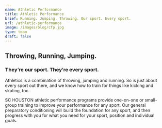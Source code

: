 ```yaml
---
name: Athletic Performance
title: Athletic Performance
brief: Running. Jumping. Throwing. Our sport. Every sport.
url: /athletic-performance
image: /images/blog/cfp.jpg
type: team
draft: false
---
```

## Throwing, Running, Jumping. 

### They’re our sport. They’re every sport.

Athletics is a combination of throwing, jumping and running. So is just about every sport out there, and we know how to train for things like kicking and skating, too.

SC HOUSTON athletic performance programs provide one-on-one or small-group training to improve your performance for any sport. Our general preparatory conditioning will build the foundation for any sport, and then progress with you for what you need for your sport, position and individual goals.
